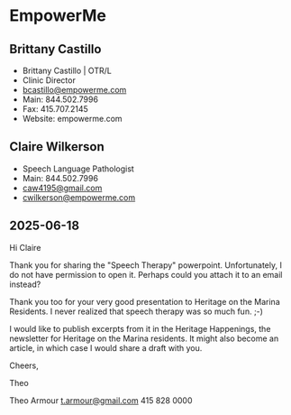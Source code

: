 # EmpowerMe

## Brittany Castillo

* Brittany Castillo | OTR/L
* Clinic Director
* bcastillo@empowerme.com
* Main: 844.502.7996
* Fax: 415.707.2145
* Website: empowerme.com

## Claire Wilkerson

* Speech Language Pathologist
* Main: 844.502.7996
* caw4195@gmail.com
* cwilkerson@empowerme.com

## 2025-06-18

Hi Claire 

Thank you for sharing the "Speech Therapy" powerpoint. Unfortunately, I do not have permission to open it. Perhaps could you attach it to an email instead? 

Thank you too for your very good presentation to Heritage on the Marina Residents. I never realized that speech therapy was so much fun. ;-)

I would like to publish excerpts from it in the Heritage Happenings, the newsletter for Heritage on the Marina residents. It might also become an article, in which case I would share a draft with you. 

Cheers,

Theo

Theo Armour
t.armour@gmail.com
415 828 0000

